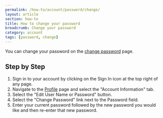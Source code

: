 ```yaml
---
permalink: /how-to/account/password/change/
layout: article
section: how-to
title: How to change your password
breadcrumb: Change your password
category: account
tags: [password, change]
---
```


You can change your password on the [change password](https://www.usajobs.gov/Applicant/Profile/EditPassword) page.

## Step by Step

1. Sign in to your account by clicking on the Sign In icon at the top right of any page.
2. Navigate to the [Profile](https://www.usajobs.gov/Applicant/Profile/PersonalInformation/) page and select the "Account Information" tab.
3. Select the "Edit User Name or Password" button.
4. Select the "Change Password" link next to the Password field.
5. Enter your current password followed by the new password you would like and then re-enter that new password.
